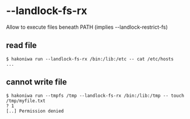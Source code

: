 # --landlock-fs-rx

Allow to execute files beneath PATH (implies --landlock-restrict-fs)

## read file

```console
$ hakoniwa run --landlock-fs-rx /bin:/lib:/etc -- cat /etc/hosts
...

```

## cannot write file

```console
$ hakoniwa run --tmpfs /tmp --landlock-fs-rx /bin:/lib:/tmp -- touch /tmp/myfile.txt
? 1
[..] Permission denied

```

